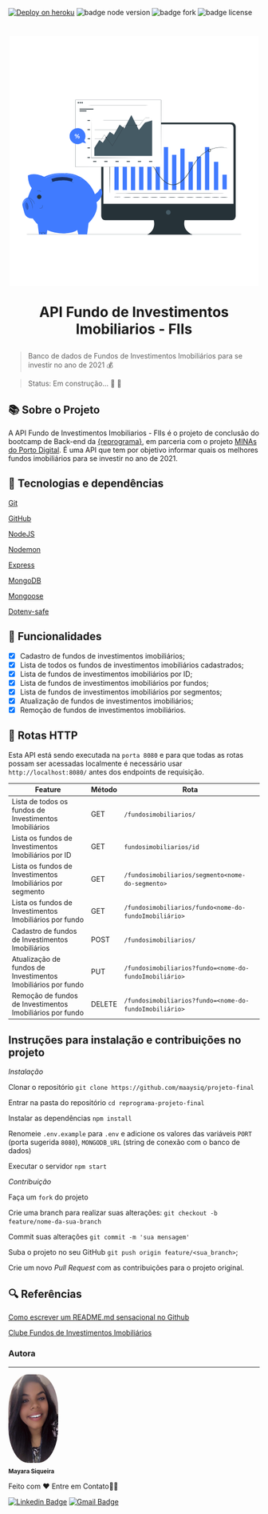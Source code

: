[![Deploy on heroku](https://img.shields.io/badge/deploy-heroku.com-blueviolet)](https://projeto-fundos-imobiliarios.herokuapp.com/) 
![badge node version](https://img.shields.io/badge/node-v12.18.3-brightgreen)
![badge fork](https://img.shields.io/github/forks/maaysiq/projeto-final?style=social)
![badge license](https://img.shields.io/github/license/maaysiq/projeto-final?style=social)


<h1 align="center">
  <img src="imagens/Finance.gif" alt="Homem planejando" width="500">
  <p align="center">API Fundo de Investimentos Imobiliarios - FIIs<p>
</h1>

> Banco de dados de Fundos de Investimentos Imobiliários para se investir no ano de 2021 💰

> Status: Em construção... 🚧 👷  

 ## 📚 **Sobre o Projeto**

 A API Fundo de Investimentos Imobiliarios - FIIs é o projeto de conclusão do bootcamp de Back-end da [{reprograma}](https://reprograma.com.br/), em parceria com o projeto [ MINAs do Porto Digital](https://www.portodigital.org/capital-humano/iniciativas-para-a-diversidade/mulheres-em-inovacao-negocios-e-artes-minas). É uma API que tem por objetivo informar quais os melhores fundos imobiliários para se investir no ano de 2021.




 ## 🚀 **Tecnologias e dependências**

 [Git](https://git-scm.com/)

 [GitHub](https://github.com/)

 [NodeJS](https://nodejs.org/pt-br/) 

 [Nodemon](https://www.npmjs.com/package/nodemon)

 [Express](https://expressjs.com/pt-br/)

 [MongoDB](https://www.mongodb.com/)

 [Mongoose](https://mongoosejs.com/)

 [Dotenv-safe](https://www.npmjs.com/package/dotenv-safe)

 
## 🔧 **Funcionalidades**

- [X] Cadastro de fundos de investimentos imobiliários;
- [X] Lista de todos os  fundos de investimentos imobiliários cadastrados;
- [X] Lista de fundos de investimentos imobiliários por ID;
- [X] Lista de fundos de investimentos imobiliários por fundos;
- [X] Lista de fundos de investimentos imobiliários por segmentos;
- [X] Atualização de fundos de investimentos imobiliários;
- [X] Remoção de fundos de investimentos imobiliários.

## 🎯 **Rotas HTTP**

Esta API está sendo executada na `porta 8080` e para que todas as rotas possam ser acessadas localmente é necessário usar `http://localhost:8080/` antes dos endpoints de requisição.


| Feature | Método | Rota |
|---------|--------|------|
| Lista de todos os fundos de Investimentos Imobiliários | GET | `/fundosimobiliarios/` |
| Lista os fundos de Investimentos Imobiliários por ID| GET | `fundosimobiliarios/id` |
| Lista os fundos de Investimentos Imobiliários por segmento| GET | `/fundosimobiliarios/segmento<nome-do-segmento>` |
| Lista os fundos de Investimentos Imobiliários por fundo| GET | `/fundosimobiliarios/fundo<nome-do-fundoImobiliário>` |
| Cadastro de fundos de Investimentos Imobiliários | POST | `/fundosimobiliarios/` |
| Atualização de fundos de Investimentos Imobiliários por fundo | PUT | `/fundosimobiliarios?fundo=<nome-do-fundoImobiliário>` |
| Remoção de fundos de Investimentos Imobiliários por fundo| DELETE | `/fundosimobiliarios?fundo=<nome-do-fundoImobiliário>` |


## **Instruções para instalação e contribuições no projeto**

*Instalação*

 Clonar o repositório
` git clone https://github.com/maaysiq/projeto-final `

Entrar na pasta do repositório
` cd reprograma-projeto-final `

 Instalar as dependências
 ` npm install `

 Renomeie `.env.example` para `.env` e adicione os valores das variáveis `PORT` (porta sugerida `8080`), `MONGODB_URL` (string de conexão com o banco de dados)

 Executar o servidor
 ` npm start `

*Contribuição*

Faça um `fork` do projeto 

Crie uma branch para realizar suas alterações: `git checkout -b feature/nome-da-sua-branch`

Commit suas alterações `git commit -m 'sua mensagem'`

Suba o projeto no seu GitHub `git push origin feature/<sua_branch>`;

 Crie um novo _Pull Request_ com as contribuições para o projeto original.

 ## 🔍 **Referências**


[Como escrever um README.md sensacional no Github](https://dev.to/reginadiana/como-escrever-um-readme-md-sensacional-no-github-4509#o-que-%C3%A9-o-readme)

[Clube Fundos de Investimentos Imobiliários](https://www.clubefii.com.br/)


### Autora
---

<a href="https://blog.rocketseat.com.br/author/thiago/">
 <img style="border-radius:40%;" src="imagens/ftomayara2.png" width="100px;" alt=""/>
 <br />
 <sub><b>Mayara Siqueira</b></sub></a>


 Feito com ❤️
 Entre em Contato👋🏽


[![Linkedin Badge](https://img.shields.io/badge/-Mayara-blue?style=flat-square&logo=Linkedin&logoColor=white&link=https://www.linkedin.com/in/may-siqueira/)](https://www.linkedin.com/in/may-siqueira/) 
[![Gmail Badge](https://img.shields.io/badge/-maay.siqueiraa@gmail.com-c14438?style=flat-square&logo=Gmail&logoColor=white&link=mailto:maay.siqueiraa@gmail.com)](mailto:maay.siqueiraa@gmail.com)
